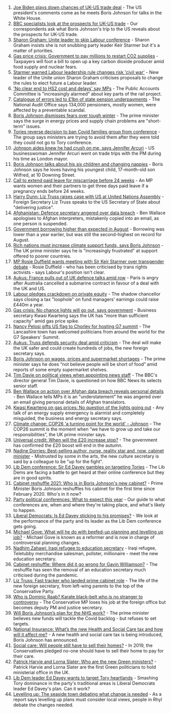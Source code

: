 1. [Joe Biden plays down chances of UK-US trade deal](https://www.bbc.co.uk/news/uk-politics-58646017?at_medium=RSS&at_campaign=KARANGA) - The US president's comments come as he meets Boris Johnson for talks in the White House.
2. [BBC specialists look at the prospects for UK-US trade](https://www.bbc.co.uk/news/uk-politics-58638336?at_medium=RSS&at_campaign=KARANGA) - Our correspondents ask what Boris Johnson's trip to the US reveals about the prospects for UK-US trade.
3. [Sharon Graham: Unite leader to skip Labour conference](https://www.bbc.co.uk/news/uk-politics-58644894?at_medium=RSS&at_campaign=KARANGA) - Sharon Graham insists she is not snubbing party leader Keir Starmer but it's a matter of priorities.
4. [Gas price crisis: Government to pay millions to restart CO2 supplies](https://www.bbc.co.uk/news/business-58641394?at_medium=RSS&at_campaign=KARANGA) - Taxpayers will foot a bill to open up a key carbon dioxide producer amid food supply and nuclear fears.
5. [Starmer warned Labour leadership rule changes risk 'civil war'](https://www.bbc.co.uk/news/uk-politics-58637086?at_medium=RSS&at_campaign=KARANGA) - New leader of the Unite union Sharon Graham criticises proposals to change the rules to elect future a Labour leader.
6. ['No clear end to HS2 cost and delays' say MPs](https://www.bbc.co.uk/news/business-58638229?at_medium=RSS&at_campaign=KARANGA) - The Public Accounts Committee is "increasingly alarmed" about key parts of the rail project.
7. [Catalogue of errors led to £1bn of state pension underpayments](https://www.bbc.co.uk/news/business-58640197?at_medium=RSS&at_campaign=KARANGA) - The National Audit Office says 134,000 pensioners, mostly women, were affected by a preventable scandal.
8. [Boris Johnson dismisses fears over tough winter](https://www.bbc.co.uk/news/uk-politics-58641114?at_medium=RSS&at_campaign=KARANGA) - The prime minister says the surge in energy prices and supply chain problems are "short-term" issues.
9. [Tories reverse decision to ban Covid families group from conference](https://www.bbc.co.uk/news/uk-politics-58638335?at_medium=RSS&at_campaign=KARANGA) - The group says ministers are trying to avoid them after they were told they could not go to Tory conference.
10. [Johnson aides knew he had crush on me, says Jennifer Arcuri](https://www.bbc.co.uk/news/uk-politics-58644890?at_medium=RSS&at_campaign=KARANGA) - US businesswoman Jennifer Arcuri went on trade trips with the PM during his time as London mayor.
11. [Boris Johnson talks about his six children and changing nappies](https://www.bbc.co.uk/news/uk-politics-58641953?at_medium=RSS&at_campaign=KARANGA) - Boris Johnson says he loves having his youngest child, 17-month-old son Wilfred, at 10 Downing Street.
12. [Call to extend paid leave for miscarriage before 24 weeks](https://www.bbc.co.uk/news/uk-politics-58399309?at_medium=RSS&at_campaign=KARANGA) - An MP wants women and their partners to get three days paid leave if a pregnancy ends before 24 weeks.
13. [Harry Dunn: Liz Truss raises case with US at United Nations Assembly](https://www.bbc.co.uk/news/uk-england-northamptonshire-58635771?at_medium=RSS&at_campaign=KARANGA) - Foreign Secretary Liz Truss speaks to the US Secretary of State about "delivering justice".
14. [Afghanistan: Defence secretary angered over data breach](https://www.bbc.co.uk/news/uk-58639463?at_medium=RSS&at_campaign=KARANGA) - Ben Wallace apologises to Afghan interpreters, mistakenly copied into an email, as one person is suspended.
15. [Government borrowing higher than expected in August](https://www.bbc.co.uk/news/business-58604552?at_medium=RSS&at_campaign=KARANGA) - Borrowing was lower than a year earlier, but was still the second-highest on record for August.
16. [Rich nations must increase climate support funds, says Boris Johnson](https://www.bbc.co.uk/news/uk-politics-58631262?at_medium=RSS&at_campaign=KARANGA) - The UK prime minister says he is "increasingly frustrated" at support offered to poorer countries.
17. [MP Rosie Duffield wants meeting with Sir Keir Starmer over transgender debate](https://www.bbc.co.uk/news/uk-politics-58620507?at_medium=RSS&at_campaign=KARANGA) - Rosie Duffield - who has been criticised by trans rights activists - says Labour's position isn't clear.
18. [Aukus: France pulls out of UK defence talks amid row](https://www.bbc.co.uk/news/uk-58620220?at_medium=RSS&at_campaign=KARANGA) - Paris is angry after Australia cancelled a submarine contract in favour of a deal with the UK and US.
19. [Labour pledges crackdown on private equity](https://www.bbc.co.uk/news/uk-politics-58614683?at_medium=RSS&at_campaign=KARANGA) - The shadow chancellor says closing a tax "loophole" on fund managers' earnings could raise £440m a year.
20. [Gas crisis: No chance lights will go out, says government](https://www.bbc.co.uk/news/business-58620167?at_medium=RSS&at_campaign=KARANGA) - Business secretary Kwasi Kwarteng says the UK has "more than sufficient capacity" amid gas price spike.
21. [Nancy Pelosi gifts US flag to Chorley for hosting G7 summit](https://www.bbc.co.uk/news/uk-england-lancashire-58622941?at_medium=RSS&at_campaign=KARANGA) - The Lancashire town has welcomed politicians from around the world for the G7 Speakers' Summit.
22. [Aukus: Truss defends security deal amid criticism](https://www.bbc.co.uk/news/uk-58613195?at_medium=RSS&at_campaign=KARANGA) - The deal will make the UK safer and could create hundreds of jobs, the new foreign secretary says.
23. [Boris Johnson on wages, prices and supermarket shortages](https://www.bbc.co.uk/news/uk-politics-58639212?at_medium=RSS&at_campaign=KARANGA) - The prime minister says he does “not believe people will be short of food” amid reports of some empty supermarket shelves.
24. [Tim Davie on political views when appointing news staff](https://www.bbc.co.uk/news/uk-politics-58639211?at_medium=RSS&at_campaign=KARANGA) - The BBC's director general Tim Davie, is questioned on how BBC News its selects senior staff.
25. [Ben Wallace on action over Afghan data breach reveals personal details](https://www.bbc.co.uk/news/uk-politics-58639215?at_medium=RSS&at_campaign=KARANGA) - Ben Wallace tells MPs it is an "understatement" he was angered over an email giving personal details of Afghan translators.
26. [Kwasi Kwarteng on gas prices: No question of the lights going out](https://www.bbc.co.uk/news/uk-politics-58629053?at_medium=RSS&at_campaign=KARANGA) - Any talk of an energy supply emergency is alarmist and completely misguided, the business and energy secretary says.
27. [Climate change: COP26 'a turning point for the world' - Johnson](https://www.bbc.co.uk/news/uk-politics-58629052?at_medium=RSS&at_campaign=KARANGA) - The COP26 summit is the moment when “we have to grow up and take our responsibilities”, the UK prime minister says.
28. [Universal credit: When will the £20 increase stop?](https://www.bbc.co.uk/news/uk-41487126?at_medium=RSS&at_campaign=KARANGA) - The government has confirmed the £20 boost will end in the autumn.
29. [Nadine Dorries: Best-selling author, nurse, reality star and, now, cabinet minister](https://www.bbc.co.uk/news/uk-politics-58594042?at_medium=RSS&at_campaign=KARANGA) - Mistrusted by some in the arts, the new culture secretary is said by a colleague to be "up for the fight".
30. [Lib Dem conference: Sir Ed Davey gambles on targeting Tories](https://www.bbc.co.uk/news/uk-politics-58601889?at_medium=RSS&at_campaign=KARANGA) - The Lib Dems are facing a battle to get heard at their online conference but they are in good spirits.
31. [Cabinet reshuffle 2021: Who is in Boris Johnson's new cabinet?](https://www.bbc.co.uk/news/uk-politics-58574180?at_medium=RSS&at_campaign=KARANGA) - Prime Minister Boris Johnson reshuffles his cabinet for the first time since February 2020. Who's in it now?
32. [Party political conferences: What to expect this year](https://www.bbc.co.uk/news/uk-politics-58549950?at_medium=RSS&at_campaign=KARANGA) - Our guide to what conferences are, when and where they're taking place, and what's likely to happen.
33. [Liberal Democrats: Is Ed Davey sticking to his promises?](https://www.bbc.co.uk/news/uk-politics-58486281?at_medium=RSS&at_campaign=KARANGA) - We look at the performance of the party and its leader as the Lib Dem conference gets going.
34. [Michael Gove: What will he do with beefed-up planning and levelling up job?](https://www.bbc.co.uk/news/uk-politics-58583104?at_medium=RSS&at_campaign=KARANGA) - Michael Gove is known as a reformer and is now in charge of controversial planning changes.
35. [Nadhim Zahawi: Iraqi refugee to education secretary](https://www.bbc.co.uk/news/uk-politics-58582399?at_medium=RSS&at_campaign=KARANGA) - Iraqi refugee, Teletubby merchandise salesman, pollster, millionaire - meet the new education secretary.
36. [Cabinet reshuffle: Where did it go wrong for Gavin Williamson?](https://www.bbc.co.uk/news/education-58573059?at_medium=RSS&at_campaign=KARANGA) - The reshuffle has seen the removal of an education secretary much criticised during the pandemic.
37. [Liz Truss: Fast tracker who landed prime cabinet role](https://www.bbc.co.uk/news/uk-politics-58575895?at_medium=RSS&at_campaign=KARANGA) - The life of the new foreign secretary, from left-wing parents to the top of the Conservative Party.
38. [Who is Dominic Raab? Karate black-belt who is no stranger to controversy](https://www.bbc.co.uk/news/uk-politics-52064637?at_medium=RSS&at_campaign=KARANGA) - The Conservative MP loses his job at the foreign office but becomes deputy PM and justice secretary.
39. [Will Boris Johnson’s plan for the NHS work?](https://www.bbc.co.uk/news/health-58480863?at_medium=RSS&at_campaign=KARANGA) - The prime minister believes new funds will tackle the Covid backlog - but refuses to set targets.
40. [National Insurance: What’s the new Health and Social Care tax and how will it affect me?](https://www.bbc.co.uk/news/uk-politics-58436009?at_medium=RSS&at_campaign=KARANGA) - A new health and social care tax is being introduced, Boris Johnson has announced.
41. [Social care: Will people still have to sell their homes?](https://www.bbc.co.uk/news/58486476?at_medium=RSS&at_campaign=KARANGA) - In 2019, the Conservatives pledged no-one should have to sell their home to pay for their care.
42. [Patrick Harvie and Lorna Slater: Who are the new Green ministers?](https://www.bbc.co.uk/news/uk-scotland-scotland-politics-58268743?at_medium=RSS&at_campaign=KARANGA) - Patrick Harvie and Lorna Slater are the first Green politicians to hold ministerial office in the UK.
43. [Lib Dem leader Ed Davey wants to target Tory heartlands](https://www.bbc.co.uk/news/uk-politics-58306872?at_medium=RSS&at_campaign=KARANGA) - Smashing Tory dominance in the party's traditional areas is Liberal Democrats leader Ed Davey's plan. Can it work?
44. [Levelling up: The seaside town debating what change is needed](https://www.bbc.co.uk/news/uk-58248594?at_medium=RSS&at_campaign=KARANGA) - As a report says levelling up plans must consider local views, people in Rhyl debate the changes needed.
